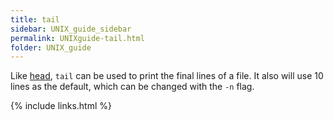 ```yaml
---
title: tail
sidebar: UNIX_guide_sidebar
permalink: UNIXguide-tail.html
folder: UNIX_guide
---
```


<link rel="stylesheet" href="css/theme-blue.css">

Like [head](UNIXguide-head.html), `tail` can be used to print the final lines
of a file.
It also will use 10 lines as the default, which can be changed with the `-n`
flag.

{% include links.html %}
